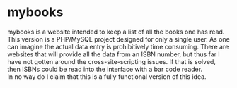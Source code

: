 # mybooks
mybooks is a website intended to keep a list of all the books one has read.  This version is a PHP/MySQL project designed for only a single user.  As one can imagine the actual data entry is prohibitively time consuming.  There are websites that will provide all the data from an ISBN number, but thus far I have not gotten around the cross-site-scripting issues.  If that is solved, then ISBNs could be read into the interface with a bar code reader.  
In no way do I claim that this is a fully functional version of this idea.  
